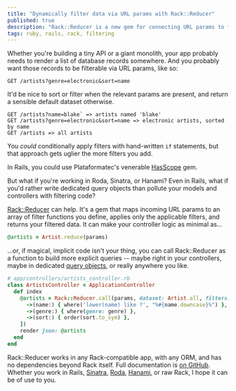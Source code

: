 ```yaml
---
title: "Dynamically filter data via URL params with Rack::Reducer"
published: true
description: "Rack::Reducer is a new gem for connecting URL params to functions that filter data, in any rack app."
tags: ruby, rails, rack, filtering
---
```


Whether you're building a tiny API or a giant monolith, your app probably needs to render a list of database records somewhere. And you probably want those records to be filterable via URL params, like so:

`GET /artists?genre=electronic&sort=name`

It'd be nice to sort or filter when the relevant params are present, and return a sensible default dataset otherwise.

```
GET /artists?name=blake` => artists named 'blake'
GET /artists?genre=electronic&sort=name => electronic artists, sorted by name
GET /artists => all artists
```

You _could_ conditionally apply filters with hand-written `if` statements, but that approach gets uglier the more filters you add.

In Rails, you could use Plataformatec's venerable [HasScope][has_scope] gem.

But what if you're working in Roda, Sinatra, or Hanami? Even in Rails, what if you'd rather write dedicated query objects than pollute your models and controllers with filtering code?

[Rack::Reducer][reducer] can help. It's a gem that maps incoming URL params to an array of filter functions you define, applies only the applicable filters, and returns your filtered data. It can make your controller logic as minimal as... 

```ruby
@artists = Artist.reduce(params)
```

...or, if magical, implicit code isn't your thing, you can call Rack::Reducer as a function to build more explicit queries -- maybe right in your controllers, maybe in dedicated [query objects][query_obj], or really anywhere you like.

```ruby
# app/controllers/artists_controller.rb
class ArtistsController < ApplicationController
  def index
    @artists = Rack::Reducer.call(params, dataset: Artist.all, filters: [
      ->(name:) { where('lower(name) like ?', "%#{name.downcase}%") },
      ->(genre:) { where(genre: genre) },
      ->(sort:) { order(sort.to_sym) },
    ])
    render json: @artists
  end
end
```

Rack::Reducer works in any Rack-compatible app, with any ORM, and has no dependencies beyond Rack itself. Full documentation is [on GitHub][reducer]. Whether you work in Rails, [Sinatra][sinatra], [Roda][roda], [Hanami][hanami], or raw Rack, I hope it can be of use to you.

[reducer]: https://github.com/chrisfrank/rack-reducer
[query_obj]: https://robots.thoughtbot.com/using-yieldself-for-composable-activerecord-relations
[has_scope]: https://github.com/plataformatec/has_scope
[rails]: http://rubyonrails.org
[sinatra]: http://sinatrarb.com
[roda]: http://roda.jeremyevans.net
[hanami]: http://hanamirb.org
